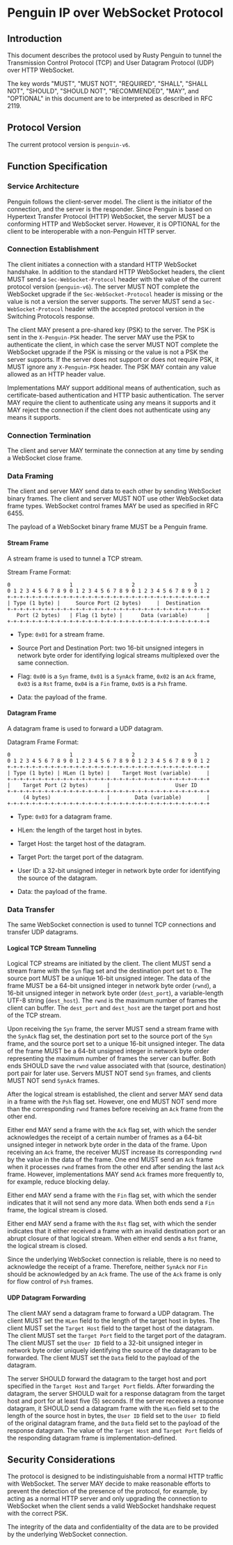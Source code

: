 # Penguin IP over WebSocket Protocol

## Introduction
This document describes the protocol used by Rusty Penguin to tunnel
the Transmission Control Protocol (TCP) and User Datagram Protocol (UDP) over
HTTP WebSocket.

The key words "MUST", "MUST NOT", "REQUIRED", "SHALL", "SHALL NOT", "SHOULD",
"SHOULD NOT", "RECOMMENDED", "MAY", and "OPTIONAL" in this document are to be
interpreted as described in RFC 2119.

## Protocol Version
The current protocol version is `penguin-v6`.

## Function Specification
### Service Architecture
Penguin follows the client-server model. The client is the initiator of the
connection, and the server is the responder. Since Penguin is based on
Hypertext Transfer Protocol (HTTP) WebSocket, the server MUST be a conforming
HTTP and WebSocket server. However, it is OPTIONAL for the client to be
interoperable with a non-Penguin HTTP server.

### Connection Establishment
The client initiates a connection with a standard HTTP WebSocket handshake. In
addition to the standard HTTP WebSocket headers, the client MUST send a
`Sec-WebSocket-Protocol` header with the value of the current protocol version
(`penguin-v6`). The server MUST NOT complete the WebSocket upgrade if the
`Sec-WebSocket-Protocol` header is missing or the value is not a version the
server supports. The server MUST send a `Sec-WebSocket-Protocol` header with
the accepted protocol version in the Switching Protocols response.

The client MAY present a pre-shared key (PSK) to the server. The PSK is sent in
the `X-Penguin-PSK` header. The server MAY use the PSK to authenticate the
client, in which case the server MUST NOT complete the WebSocket upgrade if the
PSK is missing or the value is not a PSK the server supports. If the server
does not support or does not require PSK, it MUST ignore any `X-Penguin-PSK`
header. The PSK MAY contain any value allowed as an HTTP header value.

Implementations MAY support additional means of authentication, such as
certificate-based authentication and HTTP basic authentication. The server MAY
require the client to authenticate using any means it supports and it MAY
reject the connection if the client does not authenticate using any means it
supports.

### Connection Termination
The client and server MAY terminate the connection at any time by sending a
WebSocket close frame.

### Data Framing
The client and server MAY send data to each other by sending WebSocket binary
frames. The client and server MUST NOT use other WebSocket data frame types. 
WebSocket control frames MAY be used as specified in RFC 6455.

The payload of a WebSocket binary frame MUST be a Penguin frame.

#### Stream Frame
A stream frame is used to tunnel a TCP stream.

Stream Frame Format:
```
0                   1                   2                   3
0 1 2 3 4 5 6 7 8 9 0 1 2 3 4 5 6 7 8 9 0 1 2 3 4 5 6 7 8 9 0 1 2
+-+-+-+-+-+-+-+-+-+-+-+-+-+-+-+-+-+-+-+-+-+-+-+-+-+-+-+-+-+-+-+-+
| Type (1 byte) |     Source Port (2 bytes)     |  Destination
+-+-+-+-+-+-+-+-+-+-+-+-+-+-+-+-+-+-+-+-+-+-+-+-+-+-+-+-+-+-+-+-+
   Port (2 bytes)   | Flag (1 byte) |      Data (variable)      |
+-+-+-+-+-+-+-+-+-+-+-+-+-+-+-+-+-+-+-+-+-+-+-+-+-+-+-+-+-+-+-+-+
```

- Type: `0x01` for a stream frame.

- Source Port and Destination Port: two 16-bit unsigned integers in network
  byte order for identifying logical streams multiplexed over the same
  connection.

- Flag: `0x00` is a `Syn` frame, `0x01` is a `SynAck` frame, `0x02` is an `Ack`
  frame, `0x03` is a `Rst` frame, `0x04` is a `Fin` frame, `0x05` is a `Psh`
  frame.

- Data: the payload of the frame.

#### Datagram Frame
A datagram frame is used to forward a UDP datagram.

Datagram Frame Format:
```
0                   1                   2                   3
0 1 2 3 4 5 6 7 8 9 0 1 2 3 4 5 6 7 8 9 0 1 2 3 4 5 6 7 8 9 0 1 2
+-+-+-+-+-+-+-+-+-+-+-+-+-+-+-+-+-+-+-+-+-+-+-+-+-+-+-+-+-+-+-+-+
| Type (1 byte) | HLen (1 byte) |    Target Host (variable)     |
+-+-+-+-+-+-+-+-+-+-+-+-+-+-+-+-+-+-+-+-+-+-+-+-+-+-+-+-+-+-+-+-+
|    Target Port (2 bytes)      |                     User ID
+-+-+-+-+-+-+-+-+-+-+-+-+-+-+-+-+-+-+-+-+-+-+-+-+-+-+-+-+-+-+-+-+
     (4 bytes)                  |        Data (variable)        |
+-+-+-+-+-+-+-+-+-+-+-+-+-+-+-+-+-+-+-+-+-+-+-+-+-+-+-+-+-+-+-+-+
```

- Type: `0x03` for a datagram frame.

- HLen: the length of the target host in bytes.

- Target Host: the target host of the datagram.

- Target Port: the target port of the datagram.

- User ID: a 32-bit unsigned integer in network byte order for identifying
  the source of the datagram.

- Data: the payload of the frame.

### Data Transfer
The same WebSocket connection is used to tunnel TCP connections and transfer
UDP datagrams.

#### Logical TCP Stream Tunneling
Logical TCP streams are initiated by the client. The client MUST send a stream
frame with the `Syn` flag set and the destination port set to `0`. The source
port MUST be a unique 16-bit unsigned integer. The data of the frame MUST be
a 64-bit unsigned integer in network byte order (`rwnd`), a 16-bit unsigned
integer in network byte order (`dest_port`), a variable-length UTF-8 string
(`dest_host`). The `rwnd` is the maximum number of frames the client can
buffer. The `dest_port` and `dest_host` are the target port and host of the
TCP stream.

Upon receiving the `Syn` frame, the server MUST send a stream frame with the
`SynAck` flag set, the destination port set to the source port of the `Syn`
frame, and the source port set to a unique 16-bit unsigned integer. The data
of the frame MUST be a 64-bit unsigned integer in network byte order
representing the maximum number of frames the server can buffer. Both ends
SHOULD save the `rwnd` value associated with that (source, destination) port
pair for later use. Servers MUST NOT send `Syn` frames, and clients MUST NOT
send `SynAck` frames.

After the logical stream is established, the client and server MAY send data
in a frame with the `Psh` flag set. However, one end MUST NOT send more than
the corresponding `rwnd` frames before receiving an `Ack` frame from the other
end.

Either end MAY send a frame with the `Ack` flag set, with which the sender
acknowledges the receipt of a certain number of frames as a 64-bit unsigned
integer in network byte order in the data of the frame. Upon receiving an
`Ack` frame, the receiver MUST increase its corresponding `rwnd` by the value
in the data of the frame. One end MUST send an `Ack` frame when it processes
`rwnd` frames from the other end after sending the last `Ack` frame. However,
implementations MAY send `Ack` frames more frequently to, for example, reduce
blocking delay.

Either end MAY send a frame with the `Fin` flag set, with which the sender
indicates that it will not send any more data. When both ends send a `Fin`
frame, the logical stream is closed.

Either end MAY send a frame with the `Rst` flag set, with which the sender
indicates that it either received a frame with an invalid destination port or
an abrupt closure of that logical stream. When either end sends a `Rst` frame,
the logical stream is closed.

Since the underlying WebSocket connection is reliable, there is no need to
acknowledge the receipt of a frame. Therefore, neither `SynAck` nor `Fin`
should be acknowledged by an `Ack` frame. The use of the `Ack` frame is only
for flow control of `Psh` frames.

#### UDP Datagram Forwarding
The client MAY send a datagram frame to forward a UDP datagram. The client
MUST set the `HLen` field to the length of the target host in bytes. The
client MUST set the `Target Host` field to the target host of the datagram.
The client MUST set the `Target Port` field to the target port of the
datagram. The client MUST set the `User ID` field to a 32-bit unsigned
integer in network byte order uniquely identifying the source of the datagram
to be forwarded. The client MUST set the `Data` field to the payload of the
datagram.

The server SHOULD forward the datagram to the target host and port specified
in the `Target Host` and `Target Port` fields. After forwarding the datagram,
the server SHOULD wait for a response datagram from the target host and port
for at least five (5) seconds. If the server receives a response datagram, it
SHOULD send a datagram frame with the `HLen` field set to the length of the
source host in bytes, the `User ID` field set to the `User ID` field of the
original datagram frame, and the `Data` field set to the payload of the
response datagram. The value of the `Target Host` and `Target Port` fields of
the responding datagram frame is implementation-defined.

## Security Considerations
The protocol is designed to be indistinguishable from a normal HTTP traffic
with WebSocket. The server MAY decide to make reasonable efforts to prevent the
detection of the presence of the protocol, for example, by acting as a normal
HTTP server and only upgrading the connection to WebSocket when the client
sends a valid WebSocket handshake request with the correct PSK.

The integrity of the data and confidentiality of the data are to be provided by
the underlying WebSocket connection.
